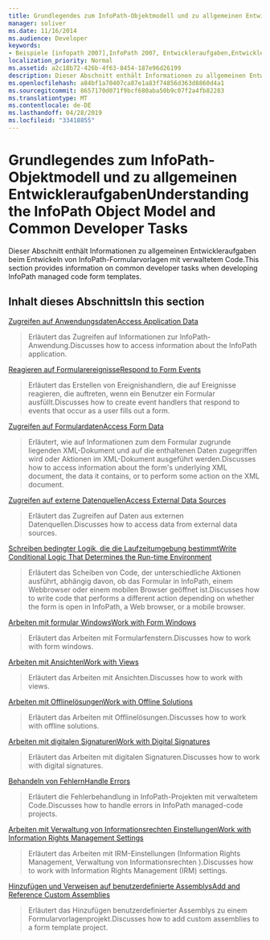 ```yaml
---
title: Grundlegendes zum InfoPath-Objektmodell und zu allgemeinen Entwickleraufgaben
manager: soliver
ms.date: 11/16/2014
ms.audience: Developer
keywords:
- Beispiele [infopath 2007],InfoPath 2007, Entwickleraufgaben,Entwickleraufgaben [InfoPath 2007],InfoPath 2007, Objektmodelle,Objektmodelle [InfoPath 2007]
localization_priority: Normal
ms.assetid: a2c18b72-426b-4f63-8454-187e96d26199
description: Dieser Abschnitt enthält Informationen zu allgemeinen Entwickleraufgaben beim Entwickeln von InfoPath-Formularvorlagen mit verwaltetem Code.
ms.openlocfilehash: a84bf1a70407ca87e1a83f74856d363d8860d4a1
ms.sourcegitcommit: 8657170d071f9bcf680aba50b9c07f2a4fb82283
ms.translationtype: MT
ms.contentlocale: de-DE
ms.lasthandoff: 04/28/2019
ms.locfileid: "33418855"
---
```

# <a name="understanding-the-infopath-object-model-and-common-developer-tasks"></a><span data-ttu-id="f6bd2-104">Grundlegendes zum InfoPath-Objektmodell und zu allgemeinen Entwickleraufgaben</span><span class="sxs-lookup"><span data-stu-id="f6bd2-104">Understanding the InfoPath Object Model and Common Developer Tasks</span></span>

<span data-ttu-id="f6bd2-105">Dieser Abschnitt enthält Informationen zu allgemeinen Entwickleraufgaben beim Entwickeln von InfoPath-Formularvorlagen mit verwaltetem Code.</span><span class="sxs-lookup"><span data-stu-id="f6bd2-105">This section provides information on common developer tasks when developing InfoPath managed code form templates.</span></span>
  
## <a name="in-this-section"></a><span data-ttu-id="f6bd2-106">Inhalt dieses Abschnitts</span><span class="sxs-lookup"><span data-stu-id="f6bd2-106">In this section</span></span>

[<span data-ttu-id="f6bd2-107">Zugreifen auf Anwendungsdaten</span><span class="sxs-lookup"><span data-stu-id="f6bd2-107">Access Application Data</span></span>](how-to-access-application-data.md)
  
> <span data-ttu-id="f6bd2-108">Erläutert das Zugreifen auf Informationen zur InfoPath-Anwendung.</span><span class="sxs-lookup"><span data-stu-id="f6bd2-108">Discusses how to access information about the InfoPath application.</span></span>
    
[<span data-ttu-id="f6bd2-109">Reagieren auf Formularereignisse</span><span class="sxs-lookup"><span data-stu-id="f6bd2-109">Respond to Form Events</span></span>](how-to-respond-to-form-events.md)
  
> <span data-ttu-id="f6bd2-110">Erläutert das Erstellen von Ereignishandlern, die auf Ereignisse reagieren, die auftreten, wenn ein Benutzer ein Formular ausfüllt.</span><span class="sxs-lookup"><span data-stu-id="f6bd2-110">Discusses how to create event handlers that respond to events that occur as a user fills out a form.</span></span>
    
[<span data-ttu-id="f6bd2-111">Zugreifen auf Formulardaten</span><span class="sxs-lookup"><span data-stu-id="f6bd2-111">Access Form Data</span></span>](how-to-access-form-data.md)
  
> <span data-ttu-id="f6bd2-112">Erläutert, wie auf Informationen zum dem Formular zugrunde liegenden XML-Dokument und auf die enthaltenen Daten zugegriffen wird oder Aktionen im XML-Dokument ausgeführt werden.</span><span class="sxs-lookup"><span data-stu-id="f6bd2-112">Discusses how to access information about the form's underlying XML document, the data it contains, or to perform some action on the XML document.</span></span>
    
[<span data-ttu-id="f6bd2-113">Zugreifen auf externe Datenquellen</span><span class="sxs-lookup"><span data-stu-id="f6bd2-113">Access External Data Sources</span></span>](how-to-access-external-data-sources.md)
  
> <span data-ttu-id="f6bd2-114">Erläutert das Zugreifen auf Daten aus externen Datenquellen.</span><span class="sxs-lookup"><span data-stu-id="f6bd2-114">Discusses how to access data from external data sources.</span></span>
    
[<span data-ttu-id="f6bd2-115">Schreiben bedingter Logik, die die Laufzeitumgebung bestimmt</span><span class="sxs-lookup"><span data-stu-id="f6bd2-115">Write Conditional Logic That Determines the Run-time Environment</span></span>](how-to-write-conditional-logic-that-determines-the-run-time-environment.md)
  
> <span data-ttu-id="f6bd2-116">Erläutert das Scheiben von Code, der unterschiedliche Aktionen ausführt, abhängig davon, ob das Formular in InfoPath, einem Webbrowser oder einem mobilen Browser geöffnet ist.</span><span class="sxs-lookup"><span data-stu-id="f6bd2-116">Discusses how to write code that performs a different action depending on whether the form is open in InfoPath, a Web browser, or a mobile browser.</span></span>
    
[<span data-ttu-id="f6bd2-117">Arbeiten mit formular Windows</span><span class="sxs-lookup"><span data-stu-id="f6bd2-117">Work with Form Windows</span></span>](how-to-work-with-form-windows.md)
  
> <span data-ttu-id="f6bd2-118">Erläutert das Arbeiten mit Formularfenstern.</span><span class="sxs-lookup"><span data-stu-id="f6bd2-118">Discusses how to work with form windows.</span></span>
    
[<span data-ttu-id="f6bd2-119">Arbeiten mit Ansichten</span><span class="sxs-lookup"><span data-stu-id="f6bd2-119">Work with Views</span></span>](how-to-work-with-views.md)
  
> <span data-ttu-id="f6bd2-120">Erläutert das Arbeiten mit Ansichten.</span><span class="sxs-lookup"><span data-stu-id="f6bd2-120">Discusses how to work with views.</span></span>
    
[<span data-ttu-id="f6bd2-121">Arbeiten mit Offlinelösungen</span><span class="sxs-lookup"><span data-stu-id="f6bd2-121">Work with Offline Solutions</span></span>](how-to-work-with-offline-solutions.md)
  
> <span data-ttu-id="f6bd2-122">Erläutert das Arbeiten mit Offlinelösungen.</span><span class="sxs-lookup"><span data-stu-id="f6bd2-122">Discusses how to work with offline solutions.</span></span>
    
[<span data-ttu-id="f6bd2-123">Arbeiten mit digitalen Signaturen</span><span class="sxs-lookup"><span data-stu-id="f6bd2-123">Work with Digital Signatures</span></span>](how-to-work-with-digital-signatures.md)
  
> <span data-ttu-id="f6bd2-124">Erläutert das Arbeiten mit digitalen Signaturen.</span><span class="sxs-lookup"><span data-stu-id="f6bd2-124">Discusses how to work with digital signatures.</span></span>
    
[<span data-ttu-id="f6bd2-125">Behandeln von Fehlern</span><span class="sxs-lookup"><span data-stu-id="f6bd2-125">Handle Errors</span></span>](how-to-handle-errors.md)
  
> <span data-ttu-id="f6bd2-126">Erläutert die Fehlerbehandlung in InfoPath-Projekten mit verwaltetem Code.</span><span class="sxs-lookup"><span data-stu-id="f6bd2-126">Discusses how to handle errors in InfoPath managed-code projects.</span></span>
    
[<span data-ttu-id="f6bd2-127">Arbeiten mit Verwaltung von Informationsrechten Einstellungen</span><span class="sxs-lookup"><span data-stu-id="f6bd2-127">Work with Information Rights Management Settings</span></span>](how-to-work-with-information-rights-management-settings.md)
  
> <span data-ttu-id="f6bd2-128">Erläutert das Arbeiten mit IRM-Einstellungen (Information Rights Management, Verwaltung von Informationsrechten ).</span><span class="sxs-lookup"><span data-stu-id="f6bd2-128">Discusses how to work with Information Rights Management (IRM) settings.</span></span>
    
[<span data-ttu-id="f6bd2-129">Hinzufügen und Verweisen auf benutzerdefinierte Assemblys</span><span class="sxs-lookup"><span data-stu-id="f6bd2-129">Add and Reference Custom Assemblies</span></span>](how-to-add-and-reference-custom-assemblies.md)
  
> <span data-ttu-id="f6bd2-130">Erläutert das Hinzufügen benutzerdefinierter Assemblys zu einem Formularvorlagenprojekt.</span><span class="sxs-lookup"><span data-stu-id="f6bd2-130">Discusses how to add custom assemblies to a form template project.</span></span>
    


